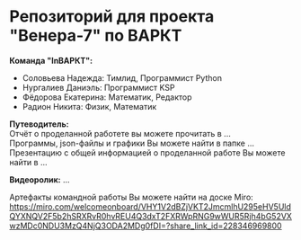 # Репозиторий для проекта "Венера-7" по ВАРКТ

**Команда "InВАРКТ":**
- Соловьева Надежда: Тимлид, Программист Python
- Нургалиев Даниэль: Программист KSP
- Фёдорова Екатерина: Математик, Редактор
- Радион Никита: Физик, Математик

**Путеводитель:**  
Отчёт о проделанной работете вы можете прочитать в ...  
Программы, json-файлы и графики Вы можете найти в папке ...
Презентацию с общей информацией о проделанной работе Вы можете найти в ...  

**Видеоролик:** ...

Артефакты командной работы Вы можете найти на доске Miro: https://miro.com/welcomeonboard/VHY1V2dBZjVKT2JmcmlhU295eHV5UldQYXNQV2F5b2hSRXRvR0hvREU4Q3dxT2FXRWpRNG9wWUR5Rjh4bG52VXwzMDc0NDU3MzQ4NjQ3ODA2MDg0fDI=?share_link_id=228346969800


